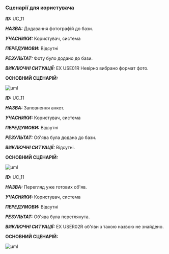### Сценарії для користувача 

***ID:*** UC_11
    
***НАЗВА:*** Додавання фотографій до бази.
    
***УЧАСНИКИ:*** Користувач, система

***ПЕРЕДУМОВИ:*** Відсутні

***РЕЗУЛЬТАТ:*** Фоту було додано до бази.

***ВИКЛЮЧНІ СИТУАЦІЇ:*** 
EX USE01R Невірно вибрано формат фото.

**ОСНОВНИЙ СЦЕНАРІЙ:** 

![uml](http://www.plantuml.com/plantuml/png/ZL4xJiD05EnzYgVGKa0RDsbo0Q98j4Yn08aao345aWloGQ5BOr4W8QvWp5gOuCyLvjs8sQnmW8h2qdXtFlFUzcRHMHZTZA-yU3WBmjZR_OlNnJDINQ3GERP4YQ12AiGLQZJOwb8wI8YDuuckK1FK7T-B1xUpA1Z7T4cSrl1khWjTed56C4wAZ5-5IZUj0TxqZggLFkB3_wxLnHDgdXVEnifqBII_yiZIarP_ABfXprpqdWTh0fXzJ_-Vexqmtf2L8QU_8PkAlxFHzLVqBadOASMxZPfCeq32o_EBI0x2ODGLDDIKAF1fewL_AiD1_-ZuP3ycVUoOA7MfYUDdjehLKPMxPV62h5eOcdFU1mldRZcab3yMJ4tQzlFvlDDhhnTCHdpoBm00)


***ID:*** UC_11
    
***НАЗВА:*** Заповнення анкет.
    
***УЧАСНИКИ:*** Користувач, система

***ПЕРЕДУМОВИ:*** Відсутні

***РЕЗУЛЬТАТ:*** Об'ява була додана до бази.

***ВИКЛЮЧНІ СИТУАЦІЇ:*** 
Відсутні.

**ОСНОВНИЙ СЦЕНАРІЙ:**

![uml](http://www.plantuml.com/plantuml/png/ZP5DIiH048NtEKKn6pUUOBAPEuW74CpEKPd4XP25auYw40CoZ22eL-W92OR9ZrTuTIDVDGJZRXQXAzsltgkFMiJ9sIgvMLu4wMaShTB0_qimnmUSPcXqZJshZQ274zOz1lnWhxdCy0R7Ua39syRKelSOz0wTvhCmI4zkuoHQfdHxrIqgUZLepMsY4rHejH1yJyngVhqMuJZL7EzUpt4qqvmQfu_2esH3PTdwB8peHr--F-XMNqGpE4PusOZ1g5Bpy438BpzwngYQpZuCpN-wpP_zWDsH5kRlKmKxdzTCK3urCnI3jmxFR1ayExGZEn-e6WoWFXPzid9jeze5kWaLUzmqEEGIhww3HNHvpiN-0W00)


***ID:*** UC_11
    
***НАЗВА:*** Перегляд уже готових об'яв.
    
***УЧАСНИКИ:*** Користувач, система

***ПЕРЕДУМОВИ:*** Відсутні

***РЕЗУЛЬТАТ:*** Об'ява була переглянута.

***ВИКЛЮЧНІ СИТУАЦІЇ:*** 
EX USER02R об'яви з такою назвою не знайдено.

**ОСНОВНИЙ СЦЕНАРІЙ:**

![uml](http://www.plantuml.com/plantuml/png/fL8zJeH06Etd59DjR3o1D7i7um5Cf7FLB5YOK2oBkfqcPaDXebu1SSOGTXckyBuR-M0m6oAT5VFzl9_tXNaKdo_ZsyMbIiwYS9celjRg16yeP8rAKjHyRJKQ59hl1WujQidq31-mieB55tRoZ4Qo3g5HuXjMIohtS9pluTWgECyrdvz7t2rHpGALdDv5SRX8l1oC5p9mnAubGpkejYCTSs091jiaUEsrgW59FTdqUsojM3mTG98TQtwx2F90r0QM4bDHWl_SOPplHN8OabJOUPhwhryobBmHDvlVqx7zA7ddlcNf9aEm8A8VTL57LtadErMmfwVj9BE76osfDmFB6PD7yVMDceTN5_mvVW00)
